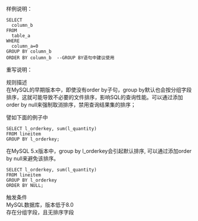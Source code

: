 样例说明：

```
SELECT 
  column_b 
FROM 
  table_a 
WHERE 
  column_a=0 
GROUP BY column_b  
ORDER BY column_b  --GROUP BY语句中建议使用
```

重写说明：

规则描述  
在MySQL的早期版本中，即使没有order by子句，group by默认也会按分组字段排序，这就可能导致不必要的文件排序，影响SQL的查询性能。可以通过添加order by null来强制取消排序，禁用查询结果集的排序；

譬如下面的例子中
```
SELECT l_orderkey, sum(l_quantity)
FROM lineitem
GROUP BY l_orderkey;
```
在MySQL 5.x版本中，group by l_orderkey会引起默认排序, 可以通过添加order by null来避免该排序。
```
SELECT l_orderkey, sum(l_quantity)
FROM lineitem
GROUP BY l_orderkey
ORDER BY NULL;
```

触发条件  
MySQL数据库，版本低于8.0  
存在分组字段，且无排序字段
